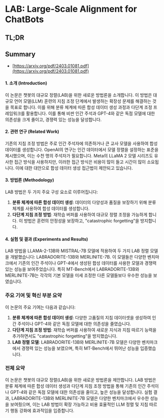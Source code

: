 # LAB: Large-Scale Alignment for ChatBots
## TL;DR
## Summary
- [https://arxiv.org/pdf/2403.01081.pdf](https://arxiv.org/pdf/2403.01081.pdf)

#### 1. 소개 (Introduction)
이 논문은 챗봇의 대규모 정렬(LAB)을 위한 새로운 방법론을 소개합니다. 이 방법은 대규모 언어 모델(LLM) 훈련의 지침 조정 단계에서 발생하는 확장성 문제를 해결하는 것을 목표로 합니다. 이를 위해 분류 체계에 따른 합성 데이터 생성 과정과 다단계 조정 프레임워크를 활용합니다. 이를 통해 비싼 인간 주석과 GPT-4와 같은 독점 모델에 대한 의존성을 크게 줄이고, 경쟁력 있는 성능을 달성합니다.

#### 2. 관련 연구 (Related Work)
기존의 지침 조정 방법은 주로 인간 주석자에 의존하거나 큰 교사 모델을 사용하여 합성 데이터를 생성합니다. OpenAI의 연구는 인간 데이터에서 모델 정렬을 설정하는 표준을 제시했으며, 이는 수천 명의 주석자가 필요합니다. Meta의 LLaMA 2 모델 시리즈도 유사한 접근 방식을 사용하지만, 이러한 접근 방식은 비용이 많이 들고 시간이 많이 소요됩니다. 이에 대한 대안으로 합성 데이터 생성 접근법이 제안되고 있습니다.

#### 3. 방법론 (Methodology)
LAB 방법은 두 가지 주요 구성 요소로 이루어집니다:
1. **분류 체계에 따른 합성 데이터 생성**: 데이터의 다양성과 품질을 보장하기 위해 분류 체계를 사용하여 합성 데이터를 생성합니다.
2. **다단계 지침 조정 방법**: 재학습 버퍼를 사용하여 대규모 정렬 조정을 가능하게 합니다. 이 방법은 훈련의 안정성을 보장하고, "catastrophic forgetting"을 방지합니다.

#### 4. 실험 및 결과 (Experiments and Results)
LAB 방법을 LLAMA-2-13B와 MISTRAL-7B 모델에 적용하여 두 가지 LAB 정렬 모델을 개발했습니다: LABRADORITE-13B와 MERLINITE-7B. 이 모델들은 다양한 벤치마크에서 기존의 인간 주석이나 GPT-4에서 생성된 합성 데이터를 사용한 모델과 경쟁력 있는 성능을 보여주었습니다. 특히 MT-Bench에서 LABRADORITE-13B와 MERLINITE-7B는 각각의 기본 모델을 미세 조정한 다른 모델들보다 우수한 성능을 보였습니다.

### 주요 기여 및 혁신 부분 요약

이 논문의 주요 기여는 다음과 같습니다:
1. **분류 체계에 따른 합성 데이터 생성**: 다양한 고품질의 지침 데이터셋을 생성하여 인간 주석이나 GPT-4와 같은 독점 모델에 대한 의존성을 줄였습니다.
2. **다단계 지침 조정 방법**: 재학습 버퍼를 사용하여 새로운 지식과 지침 따르기 능력을 추가하면서도 "catastrophic forgetting"을 방지했습니다.
3. **LAB 정렬 모델**: LABRADORITE-13B와 MERLINITE-7B 모델은 다양한 벤치마크에서 경쟁력 있는 성능을 보였으며, 특히 MT-Bench에서 뛰어난 성능을 입증했습니다.

### 전체 요약

이 논문은 챗봇의 대규모 정렬(LAB)을 위한 새로운 방법론을 제안합니다. LAB 방법은 분류 체계에 따른 합성 데이터 생성과 다단계 지침 조정 방법을 통해 기존의 인간 주석이나 GPT-4와 같은 독점 모델에 대한 의존성을 줄이고, 높은 성능을 달성합니다. 실험 결과, LABRADORITE-13B와 MERLINITE-7B 모델은 다양한 벤치마크에서 우수한 성능을 보여줬으며, 이는 LAB 방법이 확장 가능하고 비용 효율적인 LLM 정렬 및 지침 따르기 행동 강화에 효과적임을 입증합니다.
